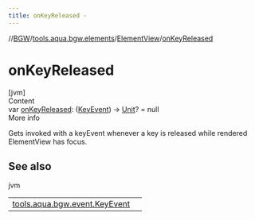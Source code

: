 ```yaml
---
title: onKeyReleased -
---
```

//[BGW](../../../index.md)/[tools.aqua.bgw.elements](../index.md)/[ElementView](index.md)/[onKeyReleased](on-key-released.md)



# onKeyReleased  
[jvm]  
Content  
var [onKeyReleased](on-key-released.md): ([KeyEvent](../../tools.aqua.bgw.event/-key-event/index.md)) -> [Unit](https://kotlinlang.org/api/latest/jvm/stdlib/kotlin/-unit/index.html)? = null  
More info  


Gets invoked with a keyEvent whenever a key is released while rendered ElementView has focus.



## See also  
  
jvm  
  
| | |
|---|---|
| <a name="tools.aqua.bgw.elements/ElementView/onKeyReleased/#/PointingToDeclaration/"></a>[tools.aqua.bgw.event.KeyEvent](../../tools.aqua.bgw.event/-key-event/index.md)| <a name="tools.aqua.bgw.elements/ElementView/onKeyReleased/#/PointingToDeclaration/"></a>|
  
  



